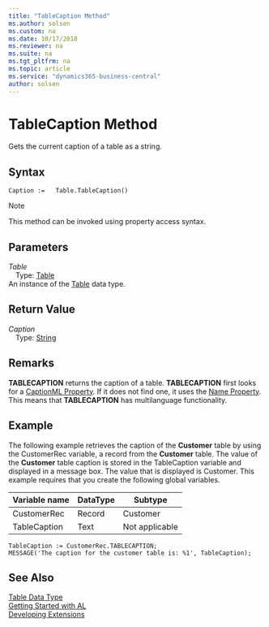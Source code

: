 ```yaml
---
title: "TableCaption Method"
ms.author: solsen
ms.custom: na
ms.date: 10/17/2018
ms.reviewer: na
ms.suite: na
ms.tgt_pltfrm: na
ms.topic: article
ms.service: "dynamics365-business-central"
author: solsen
---
```

[//]: # (START>DO_NOT_EDIT)
[//]: # (IMPORTANT:Do not edit any of the content between here and the END>DO_NOT_EDIT.)
[//]: # (Any modifications should be made in the .xml files in the ModernDev repo.)
# TableCaption Method
Gets the current caption of a table as a string.

## Syntax
```
Caption :=   Table.TableCaption()
```
> [!NOTE]  
> This method can be invoked using property access syntax.  

## Parameters
*Table*  
&emsp;Type: [Table](table-data-type.md)  
An instance of the [Table](table-data-type.md) data type.  

## Return Value
*Caption*  
&emsp;Type: [String](../string/string-data-type.md)  
  


[//]: # (IMPORTANT: END>DO_NOT_EDIT)

## Remarks  
 **TABLECAPTION** returns the caption of a table. **TABLECAPTION** first looks for a [CaptionML Property](../properties/devenv-CaptionML-Property.md). If it does not find one, it uses the [Name Property](../properties/devenv-Name-Property.md). This means that **TABLECAPTION** has multilanguage functionality.  
  
## Example  
 The following example retrieves the caption of the **Customer** table by using the CustomerRec variable, a record from the **Customer** table. The value of the **Customer** table caption is stored in the TableCaption variable and displayed in a message box. The value that is displayed is Customer. This example requires that you create the following global variables.  
  
|Variable name|DataType|Subtype|  
|-------------------|--------------|-------------|  
|CustomerRec|Record|Customer|  
|TableCaption|Text|Not applicable|  
  
```  
TableCaption := CustomerRec.TABLECAPTION;  
MESSAGE('The caption for the customer table is: %1', TableCaption);  
```  
  

## See Also
[Table Data Type](table-data-type.md)  
[Getting Started with AL](../devenv-get-started.md)  
[Developing Extensions](../devenv-dev-overview.md)
